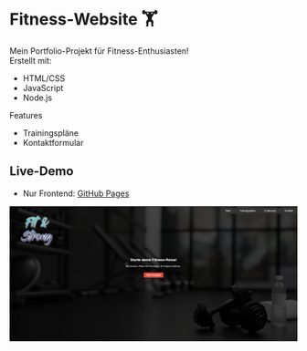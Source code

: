 # Fitness-Website 🏋️

Mein Portfolio-Projekt für Fitness-Enthusiasten!  
Erstellt mit:
- HTML/CSS
- JavaScript
- Node.js

Features
- Trainingspläne
- Kontaktformular

## Live-Demo
- Nur Frontend: [GitHub Pages](https://a1goretic.github.io/Fitness-Website/)

![Screenshot](/public/images/screenshot1.png)